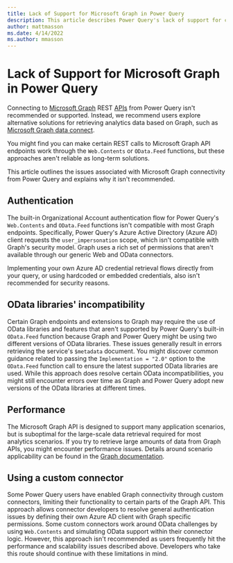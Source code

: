 ```yaml
---
title: Lack of Support for Microsoft Graph in Power Query
description: This article describes Power Query's lack of support for connecting to Microsoft Graph
author: mattmasson
ms.date: 4/14/2022
ms.author: mmasson
---
```


# Lack of Support for Microsoft Graph in Power Query

Connecting to [Microsoft Graph](/graph/overview) REST [APIs](https://graph.microsoft.com) from Power Query isn't recommended or supported. Instead, we recommend users explore alternative solutions for retrieving analytics data based on Graph, such as [Microsoft Graph data connect](/graph/overview#access-microsoft-graph-data-at-scale).

You might find you can make certain REST calls to Microsoft Graph API endpoints work through the `Web.Contents` or `OData.Feed` functions, but these approaches aren't reliable as long-term solutions.

This article outlines the issues associated with Microsoft Graph connectivity from Power Query and explains why it isn't recommended.

## Authentication

The built-in Organizational Account authentication flow for Power Query's `Web.Contents` and `OData.Feed` functions isn't compatible with most Graph endpoints. Specifically, Power Query's Azure Active Directory (Azure AD) client requests the `user_impersonation` scope, which isn't compatible with Graph's security model. Graph uses a rich set of permissions that aren't available through our generic Web and OData connectors.

Implementing your own Azure AD credential retrieval flows directly from your query, or using hardcoded or embedded credentials, also isn't recommended for security reasons.

## OData libraries' incompatibility

Certain Graph endpoints and extensions to Graph may require the use of OData libraries and features that aren't supported by Power Query's built-in `OData.Feed` function because Graph and Power Query might be using two different versions of OData libraries. These issues generally result in errors retrieving the service's `$metadata` document. You might discover common guidance related to passing the `Implementation = "2.0"` option to the `OData.Feed` function call to ensure the latest supported OData libraries are used. While this approach does resolve certain OData incompatibilities, you might still encounter errors over time as Graph and Power Query adopt new versions of the OData libraries at different times.

## Performance

The Microsoft Graph API is designed to support many application scenarios, but is suboptimal for the large-scale data retrieval required for most analytics scenarios. If you try to retrieve large amounts of data from Graph APIs, you might encounter performance issues. Details around scenario applicability can be found in the [Graph documentation](/graph).

## Using a custom connector

Some Power Query users have enabled Graph connectivity through custom connectors, limiting their functionality to certain parts of the Graph API. This approach allows connector developers to resolve general authentication issues by defining their own Azure AD client with Graph specific permissions. Some custom connectors work around OData challenges by using `Web.Contents` and simulating OData support within their connector logic. However, this approach isn't recommended as users frequently hit the performance and scalability issues described above. Developers who take this route should continue with these limitations in mind.
